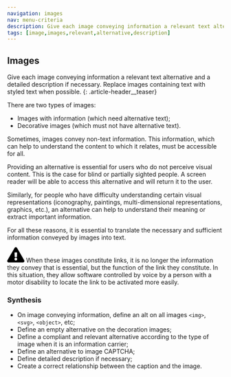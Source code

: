 ```yaml
---
navigation: images
nav: menu-criteria
description: Give each image conveying information a relevant text alternative and a detailed description if necessary. Replace images containing text with styled text when possible
tags: [image,images,relevant,alternative,description]
---
```


## Images

Give each image conveying information a relevant text alternative and a detailed description if necessary. Replace images containing text with styled text when possible.
{: .article-header__teaser}

There are two types of images:

* Images with information (which need alternative text);
* Decorative images (which must not have alternative text).

Sometimes, images convey non-text information. This information, which can help to understand the content to which it relates, must be accessible for all.

Providing an alternative is essential for users who do not perceive visual content. This is the case for blind or partially sighted people. A screen reader will be able to access this alternative and will return it to the user.

Similarly, for people who have difficulty understanding certain visual representations (iconography, paintings, multi-dimensional representations, graphics, etc.), an alternative can help to understand their meaning or extract important information.

For all these reasons, it is essential to translate the necessary and sufficient information conveyed by images into text.

<div class="important">
<svg role="img" aria-label="Important" xmlns="http://www.w3.org/2000/svg" viewBox="0 0 576 512" width="40" height="36"><title>Important</title><path d="M569.517 440.013C587.975 472.007 564.806 512 527.94 512H48.054c-36.937 0-59.999-40.055-41.577-71.987L246.423 23.985c18.467-32.009 64.72-31.951 83.154 0l239.94 416.028zM288 354c-25.405 0-46 20.595-46 46s20.595 46 46 46 46-20.595 46-46-20.595-46-46-46zm-43.673-165.346l7.418 136c.347 6.364 5.609 11.346 11.982 11.346h48.546c6.373 0 11.635-4.982 11.982-11.346l7.418-136c.375-6.874-5.098-12.654-11.982-12.654h-63.383c-6.884 0-12.356 5.78-11.981 12.654z"/></svg>
When these images constitute links, it is no longer the information they convey that is essential, but the function of the link they constitute. In this situation, they allow software controlled by voice by a person with a motor disability to locate the link to be activated more easily.
</div>

### Synthesis
* On image conveying information, define an alt on all images `<img>`, `<svg>`, `<object>`, etc;
* Define an empty alternative on the decoration images;
* Define a compliant and relevant alternative according to the type of image when it is an information carrier;
* Define an alternative to image CAPTCHA;
* Define detailed description if necessary;
* Create a correct relationship between the caption and the image.


